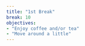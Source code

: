 ```yaml
---
title: "1st Break"
break: 10
objectives:
- "Enjoy coffee and/or tea"
- "Move around a little"
---
```

